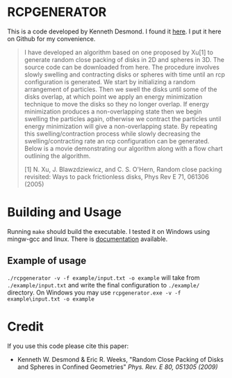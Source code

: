 # RCPGENERATOR
This is a code developed by Kenneth Desmond. I found it [here](https://physics.emory.edu/faculty/weeks/ken/RCPAlgorithm.html). I put it here on Github for my convenience.


>I have developed an algorithm based on one proposed by Xu[1] to generate random close packing of disks in 2D and spheres in 3D. The source code can be downloaded from here. The procedure involves slowly swelling and contracting disks or spheres with time until an rcp configuration is generated. We start by initializing a random arrangement of particles. Then we swell the disks until some of the disks overlap, at which point we apply an energy minimization technique to move the disks so they no longer overlap. If energy minimization produces a non-overlapping state then we begin swelling the particles again, otherwise we contract the particles until energy minimization will give a non-overlapping state. By repeating this swelling/contraction process while slowly decreasing the swelling/contracting rate an rcp configuration can be generated. Below is a movie demonstrating our algorithm along with a flow chart outlining the algorithm.
>
>[1] N. Xu, J. Blawzdziewicz, and C. S. O'Hern, Random close packing revisited: Ways to pack frictionless disks, Phys Rev E 71, 061306 (2005)



# Building and Usage

Running `make` should build the executable. I tested it on Windows using mingw-gcc and linux. There is [documentation](./doc/Doucmentation.pdf) available.

## Example of usage
`./rcpgenerator -v -f example/input.txt -o example` will take from `./example/input.txt` and write the final configuration to `./example/` directory.
On Windows you may use `rcpgenerator.exe -v -f example\input.txt -o example`

# Credit
If you use this code please cite this paper:

- Kenneth W. Desmond & Eric R. Weeks, "Random Close Packing of Disks and Spheres in Confined Geometries"  *Phys. Rev. E 80, 051305 (2009)*